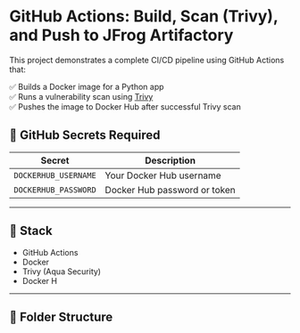 # GitHub Actions: Build, Scan (Trivy), and Push to JFrog Artifactory

This project demonstrates a complete CI/CD pipeline using GitHub Actions that:

✅ Builds a Docker image for a Python app  
✅ Runs a vulnerability scan using [Trivy](https://github.com/aquasecurity/trivy)  
✅ Pushes the image to Docker Hub after successful Trivy scan

## 🔐 GitHub Secrets Required

| Secret | Description |
|--------|-------------|
| `DOCKERHUB_USERNAME` | Your Docker Hub username |
| `DOCKERHUB_PASSWORD` | Docker Hub password or token |


---

## 🔧 Stack

- GitHub Actions
- Docker
- Trivy (Aqua Security)
- Docker H

---

## 📁 Folder Structure

